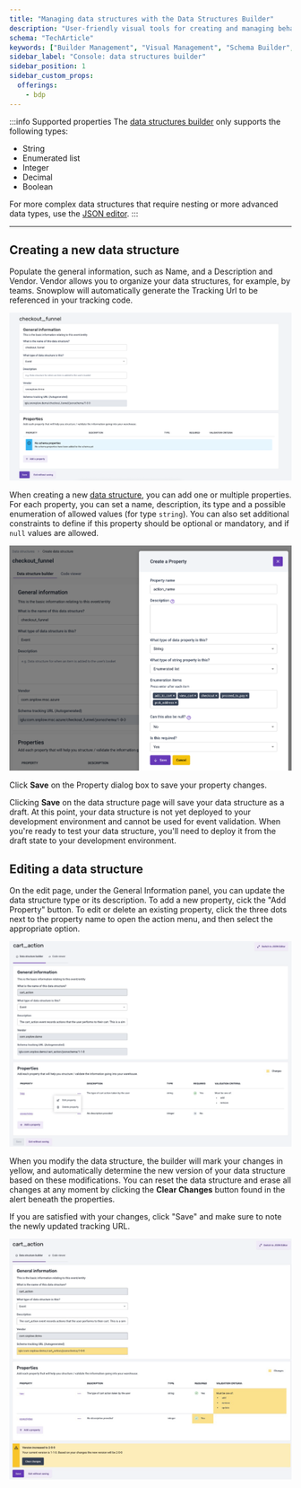 ```yaml
---
title: "Managing data structures with the Data Structures Builder"
description: "User-friendly visual tools for creating and managing behavioral data schemas without requiring JSON expertise."
schema: "TechArticle"
keywords: ["Builder Management", "Visual Management", "Schema Builder", "GUI Management", "Visual Control", "Builder Interface"]
sidebar_label: "Console: data structures builder"
sidebar_position: 1
sidebar_custom_props:
  offerings:
    - bdp
---
```


:::info Supported properties
The [data structures builder](/docs/data-product-studio/data-structures/manage/builder/index.md) only supports the following types:

- String
- Enumerated list
- Integer
- Decimal
- Boolean

For more complex data structures that require nesting or more advanced data types, use the [JSON editor](/docs/data-product-studio/data-structures/manage/json-editor/index.md).
:::

***

## Creating a new data structure

Populate the general information, such as Name, and a Description and Vendor. Vendor allows you to organize your data structures, for example, by teams. Snowplow will automatically generate the Tracking Url to be referenced in your tracking code.

![](images/data-structures-1.png)

When creating a new [data structure](/docs/fundamentals/schemas/index.md), you can add one or multiple properties. For each property, you can set a name, description, its type and a possible enumeration of allowed values (for type `string`). You can also set additional constraints to define if this property should be optional or mandatory, and if `null` values are allowed.

![](images/data-structures-2.png)

Click **Save** on the Property dialog box to save your property changes.

Clicking **Save** on the data structure page will save your data structure as a draft. At this point, your data structure is not yet deployed to your development environment and cannot be used for event validation. When you're ready to test your data structure, you'll need to deploy it from the draft state to your development environment.

## Editing a data structure

On the edit page, under the General Information panel, you can update the data structure type or its description. To add a new property, cick the "Add Property" button. To edit or delete an existing property, click the three dots next to the property name to open the action menu, and then select the appropriate option.

![](images/edit-data-structure.png)

When you modify the data structure, the builder will mark your changes in yellow, and automatically determine the new version of your data structure based on these modifications. You can reset the data structure and erase all changes at any moment by clicking the **Clear Changes** button found in the alert beneath the properties.

If you are satisfied with your changes, click "Save" and make sure to note the newly updated tracking URL.

![](images/data-structure-version.png)
